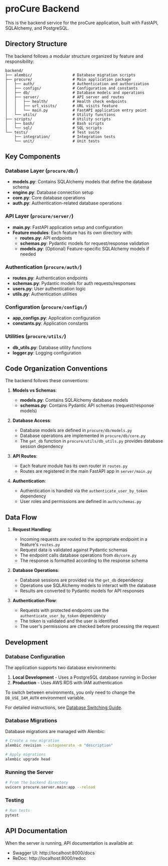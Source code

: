 # proCure Backend

This is the backend service for the proCure application, built with FastAPI, SQLAlchemy, and PostgreSQL.

## Directory Structure

The backend follows a modular structure organized by feature and responsibility:

```
backend/
├── alembic/                  # Database migration scripts
├── procure/                  # Main application package
│   ├── auth/                 # Authentication and authorization
│   ├── configs/              # Configuration and constants
│   ├── db/                   # Database models and operations
│   ├── server/               # API server and routes
│   │   ├── health/           # Health check endpoints
│   │   ├── url_visits/       # URL visits feature
│   │   └── main.py           # FastAPI application entry point
│   └── utils/                # Utility functions
├── scripts/                  # Utility scripts
│   ├── bash/                 # Bash scripts
│   └── sql/                  # SQL scripts
└── tests/                    # Test suite
    ├── integration/          # Integration tests
    └── unit/                 # Unit tests
```

## Key Components

### Database Layer (`procure/db/`)

- **models.py**: Contains SQLAlchemy models that define the database schema
- **engine.py**: Database connection setup
- **core.py**: Core database operations
- **auth.py**: Authentication-related database operations

### API Layer (`procure/server/`)

- **main.py**: FastAPI application setup and configuration
- **Feature modules**: Each feature has its own directory with:
  - **routes.py**: API endpoints
  - **schemas.py**: Pydantic models for request/response validation
  - **models.py**: (Optional) Feature-specific SQLAlchemy models if needed

### Authentication (`procure/auth/`)

- **routes.py**: Authentication endpoints
- **schemas.py**: Pydantic models for auth requests/responses
- **users.py**: User authentication logic
- **utils.py**: Authentication utilities

### Configuration (`procure/configs/`)

- **app_configs.py**: Application configuration
- **constants.py**: Application constants

### Utilities (`procure/utils/`)

- **db_utils.py**: Database utility functions
- **logger.py**: Logging configuration

## Code Organization Conventions

The backend follows these conventions:

1. **Models vs Schemas**:
   - **models.py**: Contains SQLAlchemy database models
   - **schemas.py**: Contains Pydantic API schemas (request/response models)

2. **Database Access**:
   - Database models are defined in `procure/db/models.py`
   - Database operations are implemented in `procure/db/core.py`
   - The `get_db` function in `procure/utils/db_utils.py` provides database session dependency

3. **API Routes**:
   - Each feature module has its own router in `routes.py`
   - Routes are registered in the main FastAPI app in `server/main.py`

4. **Authentication**:
   - Authentication is handled via the `authenticate_user_by_token` dependency
   - User roles and permissions are defined in `auth/schemas.py`

## Data Flow

1. **Request Handling**:
   - Incoming requests are routed to the appropriate endpoint in a feature's `routes.py`
   - Request data is validated against Pydantic schemas
   - The endpoint calls database operations from `db/core.py`
   - The response is formatted according to the response schema

2. **Database Operations**:
   - Database sessions are provided via the `get_db` dependency
   - Operations use SQLAlchemy models to interact with the database
   - Results are converted to Pydantic models for API responses

3. **Authentication Flow**:
   - Requests with protected endpoints use the `authenticate_user_by_token` dependency
   - The token is validated and the user is identified
   - The user's permissions are checked before processing the request

## Development

### Database Configuration

The application supports two database environments:

1. **Local Development** - Uses a PostgreSQL database running in Docker
2. **Production** - Uses AWS RDS with IAM authentication

To switch between environments, you only need to change the `DB_USE_IAM_AUTH` environment variable.

For detailed instructions, see [Database Switching Guide](docs/database_switching.md).

### Database Migrations

Database migrations are managed with Alembic:

```bash
# Create a new migration
alembic revision --autogenerate -m "description"

# Apply migrations
alembic upgrade head
```

### Running the Server

```bash
# From the backend directory
uvicorn procure.server.main:app --reload
```

### Testing

```bash
# Run tests
pytest
```

## API Documentation

When the server is running, API documentation is available at:
- Swagger UI: http://localhost:8000/docs
- ReDoc: http://localhost:8000/redoc
